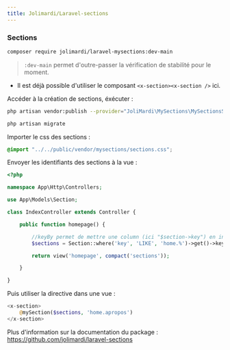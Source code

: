 ```yaml
---
title: Jolimardi/Laravel-sections
---
```


### Sections

```bash
composer require jolimardi/laravel-mysections:dev-main
```
> `:dev-main` permet d'outre-passer la vérification de stabilité pour le moment.

- Il est déjà possible d'utiliser le composant `<x-section><x-section />` ici.

Accéder à la création de sections, éxécuter :

```bash title="console"
php artisan vendor:publish --provider="JoliMardi\MySections\MySectionsServiceProvider"

php artisan migrate
```

Importer le css des sections :

```css title="resources/css/app.css"
@import "../../public/vendor/mysections/sections.css";
```

Envoyer les identifiants des sections à la vue : 

```php title="app/Http/Controllers/IndexController.php"
<?php

namespace App\Http\Controllers;

use App\Models\Section;

class IndexController extends Controller {

    public function homepage() {

        //keyBy permet de mettre une column (ici "$section->key") en index du tableau au lieu de 0 => $item1, 1 => $item2 etc.
        $sections = Section::where('key', 'LIKE', 'home.%')->get()->keyBy('key');

        return view('homepage', compact('sections'));

    }

}
```

Puis utiliser la directive dans une vue : 

```php title="resources/view/homepage.blade.php"
<x-section>
    @mySection($sections, 'home.apropos')
</x-section>
```

Plus d'information sur la documentation du package : https://github.com/jolimardi/laravel-sections
